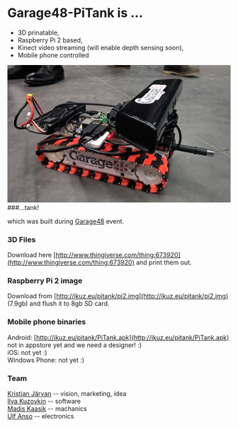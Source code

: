 # Garage48-PiTank is ...
* 3D prinatable,
* Raspberry Pi 2 based,
* Kinect video streaming (will enable depth sensing soon),
* Mobile phone controlled

![Alt text](/Docs/images/pitank.png)
###...tank!

which was built during [Garage48](www.garage48.org) event.

### 3D Files
Download here [http://www.thingiverse.com/thing:673920](http://www.thingiverse.com/thing:673920) and print them out.

### Raspberry Pi 2 image
Download from [http://ikuz.eu/pitank/pi2.img](http://ikuz.eu/pitank/pi2.img) (7.9gb) and flush it to 8gb SD card.

### Mobile phone binaries
Android: [http://ikuz.eu/pitank/PiTank.apk](http://ikuz.eu/pitank/PiTank.apk) not in appstore yet and we need a designer! :)  
iOS: not yet :)  
Windows Phone: not yet :)  

### Team
[Kristjan Järvan](http://ee.linkedin.com/pub/kristjan-järvan/5b/9b6/255) -- vision, marketing, idea  
[Ilya Kuzovkin](http://www.ikuz.eu/cv)  -- software  
[Madis Kaasik](http://ee.linkedin.com/pub/madis-kaasik/b1/10a/373/en)  -- machanics  
[Ulf Anso](http://ee.linkedin.com/pub/ulf-anso/69/27/942)  -- electronics  
